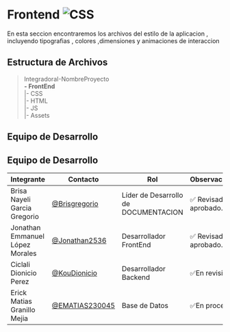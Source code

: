 # Frontend ![CSS](    https://img.shields.io/badge/CSS-239120?&style=for-the-badge&logo=css3&logoColor=white)


 En esta seccion encontraremos los archivos del estilo de la aplicacion , incluyendo tipografias , colores ,dimensiones y animaciones de interaccion
## Estructura de Archivos

>IntegradoraI-NombreProyecto<br>
>  **- FrontEnd**<br>
>|- CSS<br>
>|- HTML<br>
>|- JS<br>
>|- Assets<br>


## Equipo de Desarrollo

## Equipo de Desarrollo

|Integrante|Contacto|Rol|Observaciones|
|------------|--------|---|---|
|Brisa Nayeli Garcia Gregorio|[@Brisgregorio](https://github.com/Brisgregorio)|Líder de Desarrollo de DOCUMENTACION |✅ Revisado y aprobado.|
|Jonathan Emmanuel López Morales|[@Jonathan2536](https://github.com/Jonathan2536)|Desarrollador FrontEnd| ✅ Revisado y aprobado.|
|Ciclali Dionicio Perez|[@KouDionicio](https://github.com/KouDionicio)|Desarrollador Backend|✅En revision|
|Erick Matias Granillo Mejia|[@EMATIAS230045](https://github.com/EMATIAS230045)|Base de Datos|✅En proceso|

